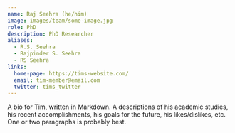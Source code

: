 ```yaml
---
name: Raj Seehra (he/him)
image: images/team/some-image.jpg
role: PhD
description: PhD Researcher
aliases:
  - R.S. Seehra
  - Rajpinder S. Seehra
  - RS Seehra
links:
  home-page: https://tims-website.com/
  email: tim-member@email.com
  twitter: tims_twitter
---
```


A bio for Tim, written in Markdown.
A descriptions of his academic studies, his recent accomplishments, his goals for the future, his likes/dislikes, etc.
One or two paragraphs is probably best.
